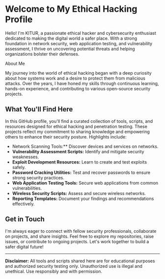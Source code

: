 # Welcome to My Ethical Hacking Profile

Hello! I'm KITUR, a passionate ethical hacker and cybersecurity enthusiast dedicated to making the digital world a safer place. With a strong foundation in network security, web application testing, and vulnerability assessment, I thrive on uncovering potential threats and helping organizations bolster their defenses.

About Me

My journey into the world of ethical hacking began with a deep curiosity about how systems work and a desire to protect them from malicious attacks. Over the years, I have honed my skills through continuous learning, hands-on experience, and contributing to various open-source security projects.

## What You'll Find Here

In this GitHub profile, you'll find a curated collection of tools, scripts, and resources designed for ethical hacking and penetration testing. These projects reflect my commitment to sharing knowledge and empowering others to enhance their security posture. Highlights include:

-  Network Scanning Tools:** Discover devices and services on networks.
- **Vulnerability Assessment Scripts:** Identify and mitigate security weaknesses.
- **Exploit Development Resources:** Learn to create and test exploits safely.
- **Password Cracking Utilities:** Test and recover passwords to ensure strong security practices.
- **Web Application Testing Tools:** Secure web applications from common vulnerabilities.
- **Wireless Security Scripts:** Assess and secure wireless networks.
- **Reporting Templates:** Document your findings and recommendations effectively.

## Get in Touch

I'm always eager to connect with fellow security professionals, collaborate on projects, and share insights. Feel free to explore my repositories, raise issues, or contribute to ongoing projects. Let's work together to build a safer digital future!

---

**Disclaimer:** All tools and scripts shared here are for educational purposes and authorized security testing only. Unauthorized use is illegal and unethical. Use responsibly and with permission.
